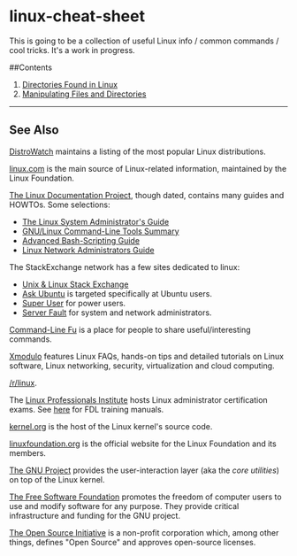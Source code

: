 # linux-cheat-sheet
This is going to be a collection of useful Linux info / common commands / cool tricks.
It's a work in progress.

##Contents
1. [Directories Found in Linux](docs/linux-directories.md)
2. [Manipulating Files and Directories](docs/manipulating-files-and-directories.md)

---

## See Also

[DistroWatch](http://distrowatch.com/) maintains a listing of the most popular
Linux distributions.

[linux.com](http://www.linux.com/) is the main source of Linux-related
information, maintained by the Linux Foundation.

[The Linux Documentation Project](http://tldp.org/), though dated, contains
many guides and HOWTOs. Some selections:

- [The Linux System Administrator's Guide](http://tldp.org/LDP/sag/html/index.html)
- [GNU/Linux Command-Line Tools Summary](http://tldp.org/LDP/GNU-Linux-Tools-Summary/html/index.html)
- [Advanced Bash-Scripting Guide](http://tldp.org/LDP/abs/html/index.html)
- [Linux Network Administrators Guide](http://tldp.org/LDP/nag2/index.html)


The StackExchange network has a few sites dedicated to linux:

- [Unix & Linux Stack Exchange](http://unix.stackexchange.com/)
- [Ask Ubuntu](http://askubuntu.com/) is targeted specifically at Ubuntu users.
- [Super User](http://superuser.com/) for power users.
- [Server Fault](http://serverfault.com/) for system and network administrators.


[Command-Line Fu](http://www.commandlinefu.com/) is a place for people to share
useful/interesting commands.

[Xmodulo](http://xmodulo.com/) features Linux FAQs, hands-on tips and
detailed tutorials on Linux software, Linux networking, security,
virtualization and cloud computing.

[/r/linux](http://www.reddit.com/r/linux/).

The [Linux Professionals Institute](https://www.lpi.org/) hosts Linux
administrator certification exams.
See [here](http://www.ledge.co.za/software/lpinotes/index.php) for FDL training
manuals.

[kernel.org](https://www.kernel.org/) is the host of the Linux kernel's source
code.

[linuxfoundation.org](http://www.linuxfoundation.org/) is the official
website for the Linux Foundation and its members.

[The GNU Project](http://www.gnu.org/) provides the user-interaction layer
(aka the *core utilities*) on top of the Linux kernel.

[The Free Software Foundation](http://www.fsf.org/) promotes the freedom of
computer users to use and modify software for any purpose.
They provide critical infrastructure and funding for the GNU project.

[The Open Source Initiative](https://opensource.org/) is a non-profit
corporation which, among other things, defines "Open Source" and approves
open-source licenses.

